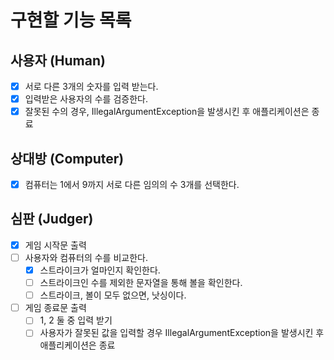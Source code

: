 # 구현할 기능 목록
## 사용자 (Human)
- [x] 서로 다른 3개의 숫자를 입력 받는다.
- [x] 입력받은 사용자의 수를 검증한다.
- [x] 잘못된 수의 경우, IllegalArgumentException을 발생시킨 후 애플리케이션은 종료

## 상대방 (Computer)
- [x] 컴퓨터는 1에서 9까지 서로 다른 임의의 수 3개를 선택한다.

## 심판 (Judger)
- [x] 게임 시작문 출력
- [ ] 사용자와 컴퓨터의 수를 비교한다.
  - [x] 스트라이크가 얼마인지 확인한다.
  - [ ] 스트라이크인 수를 제외한 문자열을 통해 볼을 확인한다.
  - [ ] 스트라이크, 볼이 모두 없으면, 낫싱이다.
- [ ] 게임 종료문 출력
  - [ ] 1, 2 둘 중 입력 받기
  - [ ] 사용자가 잘못된 값을 입력할 경우 IllegalArgumentException을 발생시킨 후 애플리케이션은 종료
